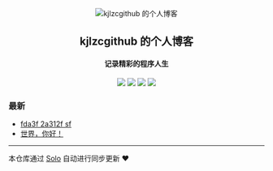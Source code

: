 <p align="center"><img alt="kjlzcgithub 的个人博客" src="https://static.b3log.org/images/brand/solo-32.png"></p><h2 align="center">
kjlzcgithub 的个人博客
</h2>

<h4 align="center">记录精彩的程序人生</h4>
<p align="center"><a title="kjlzcgithub 的个人博客" target="_blank" href="https://github.com/kjlzcgithub/solo-blog"><img src="https://img.shields.io/github/last-commit/kjlzcgithub/solo-blog.svg?style=flat-square&color=FF9900"></a>
<a title="GitHub repo size in bytes" target="_blank" href="https://github.com/kjlzcgithub/solo-blog"><img src="https://img.shields.io/github/repo-size/kjlzcgithub/solo-blog.svg?style=flat-square"></a>
<a title="Solo Version" target="_blank" href="https://github.com/b3log/solo/releases"><img src="https://img.shields.io/badge/solo-3.6.4-f1e05a.svg?style=flat-square&color=blueviolet"></a>
<a title="Hits" target="_blank" href="https://github.com/b3log/hits"><img src="https://hits.b3log.org/kjlzcgithub/solo-blog.svg"></a></p>

### 最新

* [fda3f 2a312f sf](http://www.kjlzc.cn/articles/2019/09/01/1567333617643.html)
* [世界，你好！](http://www.kjlzc.cn/hello-solo)



---

本仓库通过 [Solo](https://github.com/b3log/solo) 自动进行同步更新 ❤️ 